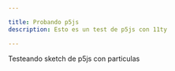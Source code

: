 ```yaml
---

title: Probando p5js
description: Esto es un test de p5js con 11ty

---
```


Testeando sketch de p5js con particulas
<div id="sketch">
</div>
<!-- <script src="/scripts/sketch.js"></script> -->
<script src="/scripts/fire.js"></script>